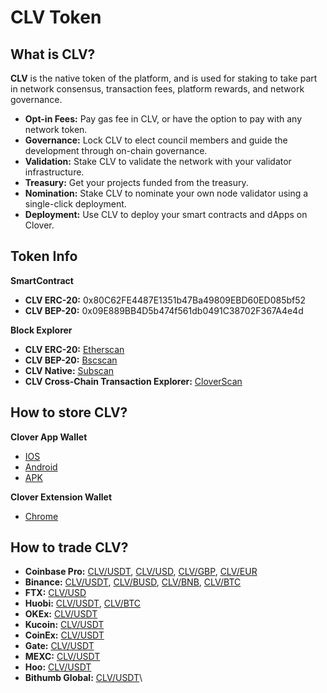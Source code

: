 # CLV Token

## What is CLV?

**CLV** is the native token of the platform, and is used for staking to take part in network consensus, transaction fees, platform rewards, and network governance.

* **Opt-in Fees:** Pay gas fee in CLV, or have the option to pay with any network token.
* **Governance:** Lock CLV to elect council members and guide the development through on-chain governance.
* **Validation:** Stake CLV to validate the network with your validator infrastructure.
* **Treasury:** Get your projects funded from the treasury.
* **Nomination:** Stake CLV to nominate your own node validator using a single-click deployment.
* **Deployment:** Use CLV to deploy your smart contracts and dApps on Clover.

## Token Info

**SmartContract**

* **CLV ERC-20:** 0x80C62FE4487E1351b47Ba49809EBD60ED085bf52
* **CLV BEP-20:** 0x09E889BB4D5b474f561db0491C38702F367A4e4d

**Block Explorer**

* **CLV ERC-20:** [Etherscan](https://etherscan.io/token/0x80C62FE4487E1351b47Ba49809EBD60ED085bf52)
* **CLV BEP-20:** [Bscscan](https://bscscan.com/token/0x09E889BB4D5b474f561db0491C38702F367A4e4d)
* **CLV Native:** [Subscan](https://clover.subscan.io)
* **CLV Cross-Chain Transaction Explorer:** [CloverScan](https://tx.clover.finance/#/)

## How to store CLV?

**Clover App Wallet**

* [IOS](https://apps.apple.com/us/app/clover-wallet/id1570072858)
* [Android](https://play.google.com/store/apps/details?id=com.clover.wallet\&hl=zh\&gl=US)
* [APK](https://github.com/clover-network/clover-multichain-mobile-wallet-release/releases/latest/download/clover.apk)

**Clover Extension Wallet**

* [Chrome](https://chrome.google.com/webstore/detail/clover-wallet/nhnkbkgjikgcigadomkphalanndcapjk)

## How to trade CLV?

* **Coinbase Pro:** [CLV/USDT](https://pro.coinbase.com/trade/CLV-USDT), [CLV/USD](https://pro.coinbase.com/trade/CLV-USD), [CLV/GBP](https://pro.coinbase.com/trade/CLV-GBP), [CLV/EUR](https://pro.coinbase.com/trade/CLV-EUR)
* **Binance:** [CLV/USDT](https://www.binance.com/en/trade/CLV\_USDT), [CLV/BUSD](https://www.binance.com/en/trade/CLV\_BUSD), [CLV/BNB](https://www.binance.com/en/trade/CLV\_BNB), [CLV/BTC](https://www.binance.com/en/trade/CLV\_BTC)
* **FTX:** [CLV/USD](https://ftx.com/trade/CLV/USD)
* **Huobi:** [CLV/USDT](https://www.huobi.com/en-us/exchange/clv\_usdt), [CLV/BTC](https://www.huobi.com/en-us/exchange/clv\_btc)
* **OKEx:** [CLV/USDT](https://www.okex.com/trade-spot/clv-usdt)
* **Kucoin:** [CLV/USDT](https://trade.kucoin.com/CLV-USDT)
* **CoinEx:** [CLV/USDT](https://www.coinex.com/exchange/CLV-USDT)
* **Gate:** [CLV/USDT](https://www.gate.io/trade/CLV\_USDT)
* **MEXC:** [CLV/USDT](https://www.mexc.com/zh-CN/exchange/CLV\_USDT)
* **Hoo:** [CLV/USDT](https://hoo.com/innovation/clv-usdt)
* **Bithumb Global:** [CLV/USDT](https://www.bithumb.pro/en-us/spot/trade?q=CLV-USDT)\
